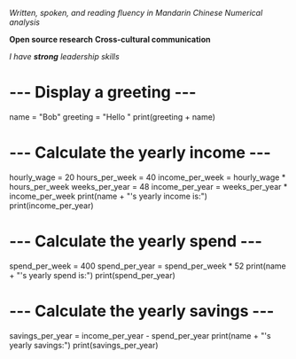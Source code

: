 *Written, spoken, and reading fluency in Mandarin Chinese*
_Numerical analysis_

**Open source research**
__Cross-cultural communication__

_I have **strong** leadership skills_

# --- Display a greeting ---
name = "Bob" 
greeting = "Hello "
print(greeting + name)

# --- Calculate the yearly income ---

hourly_wage = 20
hours_per_week = 40
income_per_week = hourly_wage * hours_per_week
weeks_per_year = 48
income_per_year = weeks_per_year * income_per_week
print(name + "'s yearly income is:")
print(income_per_year)



# --- Calculate the yearly spend ---
spend_per_week = 400
spend_per_year = spend_per_week * 52
print(name + "'s yearly spend is:")
print(spend_per_year)


# --- Calculate the yearly savings ---
savings_per_year = income_per_year - spend_per_year
print(name + "'s yearly savings:")
print(savings_per_year)
